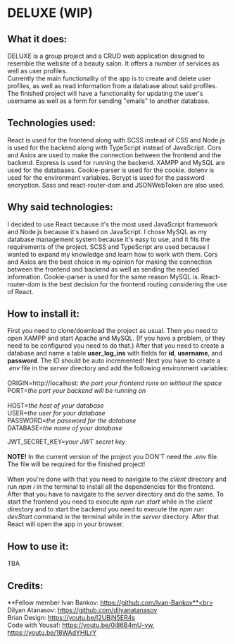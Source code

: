 # DELUXE (WIP)
## What it does:
DELUXE is a group project and a CRUD web application designed to resemble the website of a beauty salon. It offers a number of services as well as user profiles.<br>
Currently the main functionality of the app is to create and delete user profiles, as well as read information from a database about said profiles. The finished project will have a functionality for updating the user's username as well as a form for sending "emails" to another database.
## Technologies used:
React is used for the frontend along with SCSS instead of CSS and Node.js is used for the backend along with TypeScript instead of JavaScript. Cors and Axios are used to make the connection between the frontend and the backend. Express is used for running the backend. XAMPP and MySQL are used for the databases. Cookie-parser is used for the cookie. dotenv is used for the environment variables. Bcrypt is used for the password encryption. Sass and react-router-dom and JSONWebToken are also used.
## Why said technologies:
I decided to use React because it's the most used JavaScript framework and Node.js because it's based on JavaScript. I chose MySQL as my database management system because it's easy to use, and it fits the requirements of the project. SCSS and TypeScript are used because I wanted to expand my knowledge and learn how to work with them. Cors and Axios are the best choice in my opinion for making the connection between the frontend and backend as well as sending the needed information. Cookie-parser is used for the same reason MySQL is. React-router-dom is the best decision for the frontend routing considering the use of React.
## How to install it:
First you need to clone/download the project as usual. Then you need to open XAMPP and start Apache and MySQL. (If you have a problem, or they need to be configured you need to do that.) After that you need to create a database and name a table **user_log_ins** with fields for **id**, **username**, and **password**. The ID should be auto incremented! Next you have to create a *.env* file in the *server* directory and add the following environment variables:<br>
<br>
ORIGIN=http://localhost: *the port your frontend runs on without the space*<br>
PORT=*the port your backend will be running on*<br>
<br>
HOST=*the host of your database*<br>
USER=*the user for your database*<br>
PASSWORD=*the password for the database*<br>
DATABASE=*the name of your database*<br>

JWT_SECRET_KEY=*your JWT secret key*<br>
<br>
**NOTE!** In the current version of the project you DON'T need the *.env* file. The file will be required for the finished project!<br>
<br>
When you're done with that you need to navigate to the *client* directory and run *npm i* in the terminal to install all the dependencies for the frontend. After that you have to navigate to the *server* directory and do the same. To start the frontend you need to execute *npm run start* while in the *client* directory and to start the backend you need to execute the *npm run devStart* command in the terminal while in the *server* directory. After that React will open the app in your browser.
## How to use it:
TBA
## Credits:
**Fellow member Ivan Bankov: https://github.com/Ivan-Bankov**<br>
Dilyan Atanasov: https://github.com/dilyanatanasov<br>
Brian Design: https://youtu.be/I2UBjN5ER4s<br>
Code with Yousaf: https://youtu.be/0i86B4mU-vw, https://youtu.be/18WAdYHILrY
